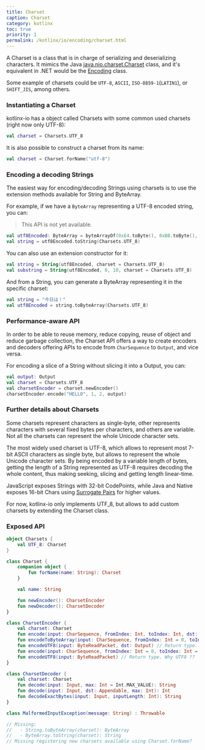 ```yaml
---
title: Charset
caption: Charset
category: kotlinx
toc: true
priority: 1
permalink: /kotlinx/io/encoding/charset.html
---
```


A Charset is a class that is in charge of serializing and deserializing characters.
It mimics the Java [java.nio.charset.Charset](https://docs.oracle.com/javase/7/docs/api/java/nio/charset/Charset.html) class,
and it's equivalent in .NET would be the [Encoding](https://msdn.microsoft.com/es-es/library/system.text.encoding(v=vs.110).aspx) class.

Some example of charsets could be `UTF-8`, `ASCII`, `ISO-8859-1`(`LATIN1`), or `SHIFT_JIS`, among others.

### Instantiating a Charset

kotlinx-io has a object called Charsets with some common used charsets (right now only UTF-8):

```kotlin
val charset = Charsets.UTF_8
```

It is also possible to construct a charset from its name:

```kotlin
val charset = Charset.forName("utf-8")
```

### Encoding a decoding Strings

The easiest way for encoding/decoding Strings using charsets is to use the extension methods available for String and ByteArray.

For example, if we have a `ByteArray` representing a UTF-8 encoded string, you can:

> This API is not yet available.

```kotlin
val utf8Encoded: ByteArray = byteArrayOf(0xE4.toByte(), 0xBB.toByte(), 0x8A.toByte(), 0xE6.toByte(), 0x97.toByte(), 0xA5.toByte(), 0xE3.toByte(), 0x81.toByte(), 0xAF.toByte(), 0xEF.toByte(), 0xBC.toByte(), 0x81.toByte())
val string = utf8Encoded.toString(Charsets.UTF_8)
```

You can also use an extension constructor for it:

```kotlin
val string = String(utf8Encoded, charset = Charsets.UTF_8)
val substring = String(utf8Encoded, 0, 10, charset = Charsets.UTF_8)
```


And from a String, you can generate a ByteArray representing it in the specific charset:

```kotlin
val string = "今日は！"
val utf8Encoded = string.toByteArray(Charsets.UTF_8)
```

### Performance-aware API

In order to be able to reuse memory, reduce copying, reuse of object and reduce garbage collection, the Charset API
offers a way to create encoders and decoders offering APIs to encode from `CharSequence` to `Output`, and vice versa.

For encoding a slice of a String without slicing it into a Output, you can:

```kotlin
val output: Output
val charset = Charsets.UTF_8
val charsetEncoder = charset.newEncoder() 
charsetEncoder.encode("HELLO", 1, 2, output)
``` 

### Further details about Charsets

Some charsets represent characters as single-byte, other represents characters with several fixed bytes per characters,
and others are variable.
Not all the charsets can represent the whole Unicode character sets.

The most widely used charset is UTF-8, which allows to represent most 7-bit ASCII characters as single byte,
but allows to represent the whole Unicode character sets. By being encoded by a variable length of bytes,
getting the length of a String represented as UTF-8 requires decoding the whole content, thus making
seeking, slicing and getting length linear-time.

JavaScript exposes Strings with 32-bit CodePoints, while Java and Native exposes 16-bit Chars using [Surrogate Pairs](https://en.wikipedia.org/wiki/UTF-16#U+10000_to_U+10FFFF) for higher values.  

For now, kotlinx-io only implements UTF_8, but allows to add custom charsets by extending the Charset class.

### Exposed API

```kotlin
object Charsets {
    val UTF_8: Charset
}

class Charset {
    companion object {
        fun forName(name: String): Charset
    }

    val name: String

    fun newEncoder(): CharsetEncoder
    fun newDecoder(): CharsetDecoder
}

class CharsetEncoder {
    val charset: Charset
    fun encode(input: CharSequence, fromIndex: Int, toIndex: Int, dst: Output)
    fun encodeToByteArray(input: CharSequence, fromIndex: Int = 0, toIndex: Int = input.length): ByteArray
    fun encodeUTF8(input: ByteReadPacket, dst: Output) // Return type. Why UTF8 ??
    fun encode(input: CharSequence, fromIndex: Int = 0, toIndex: Int = input.length) // Return type. Why UTF8 ??
    fun encodeUTF8(input: ByteReadPacket) // Return type. Why UTF8 ??
}

class CharsetDecoder {
    val charset: Charset
    fun decode(input: Input, max: Int = Int.MAX_VALUE): String
    fun decode(input: Input, dst: Appendable, max: Int): Int
    fun decodeExactBytes(input: Input, inputLength: Int): String
}

class MalformedInputException(message: String) : Throwable

// Missing:
//   - String.toByteArray(charset): ByteArray
//   - ByteArray.toString(charset): String
// Missing registering new charsets available using Charset.forName?
```
